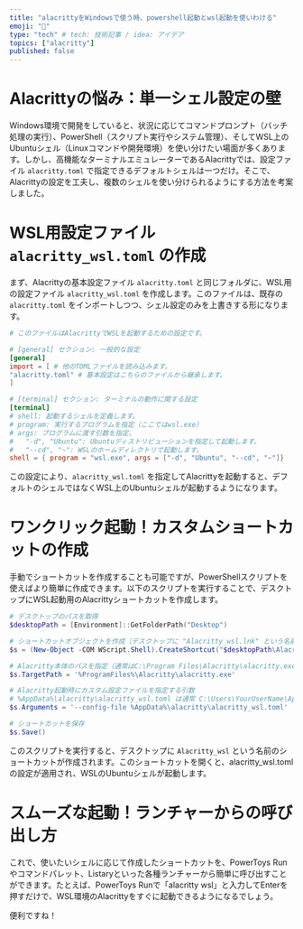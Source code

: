 ```yaml
---
title: "alacrittyをWindowsで使う時、powershell起動とwsl起動を使いわける"
emoji: "🐥"
type: "tech" # tech: 技術記事 / idea: アイデア
topics: ["alacritty"]
published: false
---
```


# Alacrittyの悩み：単一シェル設定の壁

Windows環境で開発をしていると、状況に応じてコマンドプロンプト（バッチ処理の実行）、PowerShell（スクリプト実行やシステム管理）、そしてWSL上のUbuntuシェル（Linuxコマンドや開発環境）を使い分けたい場面が多くあります。しかし、高機能なターミナルエミュレーターであるAlacrittyでは、設定ファイル `alacritty.toml` で指定できるデフォルトシェルは一つだけ。そこで、Alacrittyの設定を工夫し、複数のシェルを使い分けられるようにする方法を考案しました。

# WSL用設定ファイル `alacritty_wsl.toml` の作成

まず、Alacrittyの基本設定ファイル `alacritty.toml` と同じフォルダに、WSL用の設定ファイル `alacritty_wsl.toml` を作成します。このファイルは、既存の `alacritty.toml` をインポートしつつ、シェル設定のみを上書きする形になります。

```toml:alacritty_wsl.toml
# このファイルはAlacrittyでWSLを起動するための設定です。

# [general] セクション: 一般的な設定
[general]
import = [ # 他のTOMLファイルを読み込みます。
"alacritty.toml" # 基本設定はこちらのファイルから継承します。
]

# [terminal] セクション: ターミナルの動作に関する設定
[terminal]
# shell: 起動するシェルを定義します。
# program: 実行するプログラムを指定（ここではwsl.exe）
# args: プログラムに渡す引数を指定。
#   "-d", "Ubuntu": Ubuntuディストリビューションを指定して起動します。
#   "--cd", "~": WSLのホームディレクトリで起動します。
shell = { program = "wsl.exe", args = ["-d", "Ubuntu", "--cd", "~"]}
```

この設定により、`alacritty_wsl.toml` を指定してAlacrittyを起動すると、デフォルトのシェルではなくWSL上のUbuntuシェルが起動するようになります。

# ワンクリック起動！カスタムショートカットの作成 
手動でショートカットを作成することも可能ですが、PowerShellスクリプトを使えばより簡単に作成できます。以下のスクリプトを実行することで、デスクトップにWSL起動用のAlacrittyショートカットを作成します。

```powershell:create_alacritty_shortcut.ps1
# デスクトップのパスを取得
$desktopPath = [Environment]::GetFolderPath("Desktop")

# ショートカットオブジェクトを作成（デスクトップに "Alacritty_wsl.lnk" という名前で）
$s = (New-Object -COM WScript.Shell).CreateShortcut("$desktopPath\Alacritty_wsl.lnk")

# Alacritty本体のパスを指定（通常はC:\Program Files\Alacritty\alacritty.exe）
$s.TargetPath = '%ProgramFiles%\Alacritty\alacritty.exe'

# Alacritty起動時にカスタム設定ファイルを指定する引数
# %AppData%\alacritty\alacritty_wsl.toml は通常 C:\Users\YourUserName\AppData\Roaming\alacritty\alacritty_wsl.toml を指します
$s.Arguments = '--config-file %AppData%\alacritty\alacritty_wsl.toml'

# ショートカットを保存
$s.Save()
```

このスクリプトを実行すると、デスクトップに `Alacritty_wsl` という名前のショートカットが作成されます。このショートカットを開くと、alacritty_wsl.toml の設定が適用され、WSLのUbuntuシェルが起動します。

# スムーズな起動！ランチャーからの呼び出し方

これで、使いたいシェルに応じて作成したショートカットを、PowerToys Runやコマンドパレット、Listaryといった各種ランチャーから簡単に呼び出すことができます。たとえば、PowerToys Runで「alacritty wsl」と入力してEnterを押すだけで、WSL環境のAlacrittyをすぐに起動できるようになるでしょう。

便利ですね！
